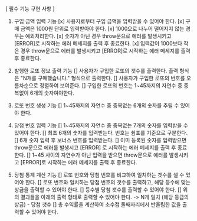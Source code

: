 [ 필수 기능 구현 사항 ]

1. 구입 금액 입력 기능
[x] 사용자로부터 구입 금액을 입력받을 수 있어야 한다.
[x] 구매 금액은 1000원 단위로 입력받아야 한다.
[x] 1000으로 나누어 떨어지지 않는 경우는 예외처리한다.
[x] 숫자가 아닌 경우 throw문으로 에러를 발생시키고 [ERROR]로 시작하는 에러 메세지를 출력 후 종료한다.
[x] 입력값이 1000보다 작은 경우 throw문으로 에러를 발생시키고 [ERROR]로 시작하는 에러 메세지를 출력 후 종료한다.

2. 발행한 로또 정보 출력 기능
[] 사용자가 구입한 로또의 갯수를 출력한다. 출력 형식은 "N개를 구매했습니다." 형식으로 출력한다.
[] 사용자가 구입한 로또의 번호를 오름차순으로 정렬하여 보여준다.
[] 구입한 로또의 번호는 1~45까지의 자연수 중 중복없이 6개의 숫자여야한다.


3. 로또 번호 생성 기능
[] 1~45까지의 자연수 중 중복없는 6개의 숫자를 추릴 수 있어야 한다.

4. 당첨 번호 입력 기능
[] 1~45까지의 자연수 중 중복없는 7개의 숫자를 입력받을 수 있어야 한다.
[] 최초 6개의 숫자를 입력받는다. 번호는 쉼표를 기준으로 구분한다.
[] 6개 숫자 입력 후 보너스 번호를 입력받는다.
[] 이미 등록된 숫자를 입력받으면 throw문으로 에러를 발생시고 [ERROR] 로 시작하는 에러 메세지를 출력 후 종료한다.
[] 1~45 사이의 자연수가 아닌 입력을 받으면 throw문으로 에러를 발생시키고 [ERROR]로 시작하는 에러 메세지를 출력 후 종료한다.

5. 당첨 통계 계산 기능
[] 로또 번호와 당첨 번호를 비교하여 일치하는 갯수를 셀 수 있어야 한다.
[] 로또 번호와 일치하는 당첨 번호의 갯수를 출력하고, 해당 등수에 맞는 상금을 출력할 수 있어야 한다.
[] 등수별 당첨 갯수를 출력할 수 있어야 한다.
[] 위의 결과들을 아래의 출력 형태로 출력할 수 있어야 한다.
-> N개 일치 (해당 등급의 상금) - 당첨 갯수
[] 총 수익률을 계산하여 소수점 둘째자리에서 반올림한 값을 출력할 수 있어야 한다.
